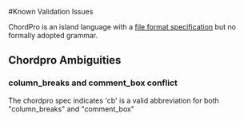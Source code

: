 #Known Validation Issues

ChordPro is an island language with a [file format specification](https://github.com/ChordPro/chordpro/wiki/ChordPro-File-Format-Specification) but no formally adopted grammar.  


## Chordpro Ambiguities

### column_breaks and comment_box conflict

The chordpro spec indicates 'cb' is a valid abbreviation for both "column_breaks" and "comment_box" 

